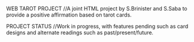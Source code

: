 WEB TAROT PROJECT
//A joint HTML project by S.Brinister and S.Saba to provide a positive affirmation based on tarot cards.

PROJECT STATUS
//Work in progress, with features pending such as card designs and alternate readings such as past/present/future. 

